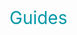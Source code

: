 [//]: <> (!!! ORDER OF ROWS IS REQUIRED !!!)
[//]: <> (menuLabel:'Guides')
[//]: <> (menuAnchor:'menu-guides')
[//]: <> (previous:'';next: 'howToStart.md')
<div id='menu-guides' style='font-size: 2em; font-weight:400; color: #0097a7'>Guides</div>